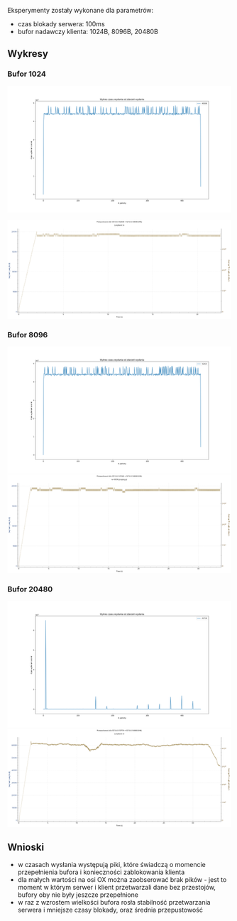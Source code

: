 Eksperymenty zostały wykonane dla parametrów:
- czas blokady serwera: 100ms
- bufor nadawczy klienta: 1024B, 8096B, 20480B

## Wykresy

### Bufor 1024
![](log1024-plot.png)

![](thr-1024.png)

### Bufor 8096
![](log8096-plot.png)
![](thr-8096.png)

### Bufor 20480
![](log20480-plot.png)
![](thr-20480.png)



## Wnioski

- w czasach wysłania występują piki, które świadczą o momencie przepełnienia bufora i konieczności zablokowania klienta
- dla małych wartości na osi OX można zaobserować brak pików - jest to moment w którym serwer i klient przetwarzali dane bez przestojów, bufory oby nie były jeszcze przepełnione
- w raz z wzrostem wielkości bufora rosła stabilność przetwarzania serwera i mniejsze czasy blokady, oraz średnia przepustowość